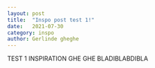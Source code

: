 ```yaml
---
layout: post
title:  "Inspo post test 1!"
date:   2021-07-30
category: inspo
author: Gerlinde gheghe
---
```

TEST 1 INSPIRATION GHE GHE BLADIBLABDIBLA